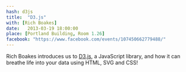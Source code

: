 ```yaml
---
hash: d3js
title:  "D3.js"
with: [Rich Boakes]
date:   2013-03-19 18:00:00
place: [Portland Building, Room 1.26]
facebook: "https://www.facebook.com/events/107450662779488/"
---
```


Rich Boakes introduces us to [D3.js](http://d3js.org/), a JavaScript library, and how it can breathe life into your data using HTML, SVG and CSS!
